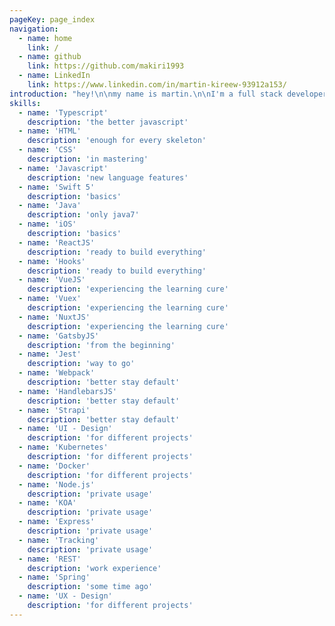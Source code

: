 ```yaml
---
pageKey: page_index
navigation:
  - name: home
    link: /
  - name: github
    link: https://github.com/makiri1993
  - name: LinkedIn
    link: https://www.linkedin.com/in/martin-kireew-93912a153/
introduction: "hey!\n\nmy name is martin.\n\nI'm a full stack developer based in berlin.\n\nI'm a huge entusiast of new tech always looking for a new opportunity to shape my skills and my knowledge.\n\nCurrent side project:\niOS development with programatic layout. Working on an app.\n\nClick on the button below to see my cv!"
skills:
  - name: 'Typescript'
    description: 'the better javascript'
  - name: 'HTML'
    description: 'enough for every skeleton'
  - name: 'CSS'
    description: 'in mastering'
  - name: 'Javascript'
    description: 'new language features'
  - name: 'Swift 5'
    description: 'basics'
  - name: 'Java'
    description: 'only java7'
  - name: 'iOS'
    description: 'basics'
  - name: 'ReactJS'
    description: 'ready to build everything'
  - name: 'Hooks'
    description: 'ready to build everything'
  - name: 'VueJS'
    description: 'experiencing the learning cure'
  - name: 'Vuex'
    description: 'experiencing the learning cure'
  - name: 'NuxtJS'
    description: 'experiencing the learning cure'
  - name: 'GatsbyJS'
    description: 'from the beginning'
  - name: 'Jest'
    description: 'way to go'
  - name: 'Webpack'
    description: 'better stay default'
  - name: 'HandlebarsJS'
    description: 'better stay default'
  - name: 'Strapi'
    description: 'better stay default'
  - name: 'UI - Design'
    description: 'for different projects'
  - name: 'Kubernetes'
    description: 'for different projects'
  - name: 'Docker'
    description: 'for different projects'
  - name: 'Node.js'
    description: 'private usage'
  - name: 'KOA'
    description: 'private usage'
  - name: 'Express'
    description: 'private usage'
  - name: 'Tracking'
    description: 'private usage'
  - name: 'REST'
    description: 'work experience'
  - name: 'Spring'
    description: 'some time ago'
  - name: 'UX - Design'
    description: 'for different projects'
---
```

